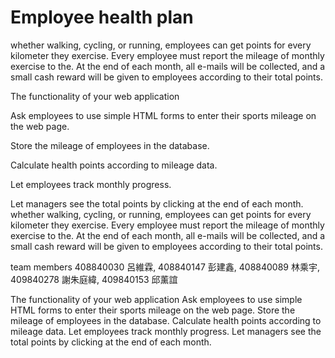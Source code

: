 # Employee health plan

whether walking, cycling, or running, employees can get points for every kilometer they exercise. Every employee must report the mileage of monthly exercise to the. At the end of each month, all e-mails will be collected, and a small cash reward will be given to employees according to their total points.

The functionality of your web application

Ask employees to use simple HTML forms to enter their sports mileage on the web page.

Store the mileage of employees in the database.

Calculate health points according to mileage data.

Let employees track monthly progress.

Let managers see the total points by clicking at the end of each month.
whether walking, cycling, or running, employees can get points for every kilometer they exercise.
Every employee must report the mileage of monthly exercise to the. At the end of each month, all e-mails will be collected,
and a small cash reward will be given to employees according to their total points.

team members 408840030 呂維霖,  408840147 彭建鑫,  408840089 林乘宇,  409840278 謝朱庭緯,  409840153 邱薰誼

The functionality of your web application
Ask employees to use simple HTML forms to enter their sports mileage on the web page.
Store the mileage of employees in the database.
Calculate health points according to mileage data.
Let employees track monthly progress.
Let managers see the total points by clicking at the end of each month.

